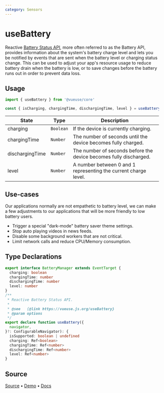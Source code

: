 ```yaml
---
category: Sensors
---
```


# useBattery

Reactive [Battery Status API](https://developer.mozilla.org/en-US/docs/Web/API/Battery_Status_API), more often referred to as the Battery API, provides information about the system's battery charge level and lets you be notified by events that are sent when the battery level or charging status change. This can be used to adjust your app's resource usage to reduce battery drain when the battery is low, or to save changes before the battery runs out in order to prevent data loss.

## Usage

```js
import { useBattery } from '@vueuse/core'

const { isCharging, chargingTime, dischargingTime, level } = useBattery()
```

| State           | Type      | Description                                                       |
| --------------- | --------- | ----------------------------------------------------------------- |
| charging        | `Boolean` | If the device is currently charging.                              |
| chargingTime    | `Number`  | The number of seconds until the device becomes fully charged.     |
| dischargingTime | `Number`  | The number of seconds before the device becomes fully discharged. |
| level           | `Number`  | A number between 0 and 1 representing the current charge level.   |

## Use-cases

Our applications normally are not empathetic to battery level, we can make a few adjustments to our applications that will be more friendly to low battery users.

- Trigger a special "dark-mode" battery saver theme settings.
- Stop auto playing videos in news feeds.
- Disable some background workers that are not critical.
- Limit network calls and reduce CPU/Memory consumption.


<!--FOOTER_STARTS-->
## Type Declarations

```typescript
export interface BatteryManager extends EventTarget {
  charging: boolean
  chargingTime: number
  dischargingTime: number
  level: number
}
/**
 * Reactive Battery Status API.
 *
 * @see   {@link https://vueuse.js.org/useBattery}
 * @param options
 */
export declare function useBattery({
  navigator,
}?: ConfigurableNavigator): {
  isSupported: boolean | undefined
  charging: Ref<boolean>
  chargingTime: Ref<number>
  dischargingTime: Ref<number>
  level: Ref<number>
}
```

## Source

[Source](https://github.com/vueuse/vueuse/blob/master/packages/core/useBattery/index.ts) • [Demo](https://github.com/vueuse/vueuse/blob/master/packages/core/useBattery/demo.vue) • [Docs](https://github.com/vueuse/vueuse/blob/master/packages/core/useBattery/index.md)


<!--FOOTER_ENDS-->